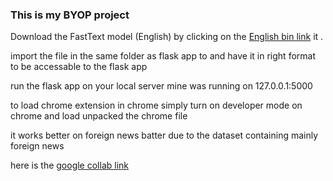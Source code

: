 <h3>This is my BYOP project</h3>
<p>Download the FastText model (English) by clicking on the <a href="https://fasttext.cc/docs/en/crawl-vectors.html">English bin link</a> it .</p>
<p> import the file in the same folder as flask app to and have it in right format to be accessable to the flask app</p>
<p> run the flask app on your local server mine was running on 127.0.0.1:5000 </p>
<p> to load chrome extension in chrome simply turn on developer mode on chrome and load unpacked the chrome file</p>
<p> it works better on foreign news batter due to the dataset containing mainly foreign news</p>
<p>       here is the  <a href="https://colab.research.google.com/drive/1hDxQOcsny1Uy63JCFyYnAcMlIZY-EfG-?usp=sharing"> google collab link</a></p>
